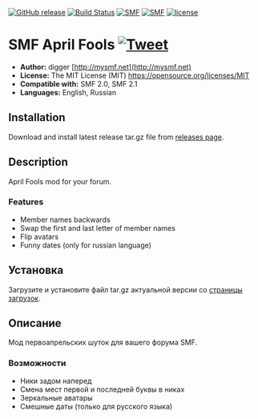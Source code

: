 [![GitHub release](https://img.shields.io/github/release/realdigger/SMF-April-Fools.svg)]()
[![Build Status](https://travis-ci.org/realdigger/SMF-April-Fools.svg?branch=master)](https://travis-ci.org/realdigger/SMF-April-Fools)
[![SMF](https://img.shields.io/badge/SMF-2.0-blue.svg?style==flat)](https://simplemachines.org)
[![SMF](https://img.shields.io/badge/SMF-2.1-blue.svg?style==flat)](https://simplemachines.org)
[![license](https://img.shields.io/github/license/realdigger/SMF-April-Fools.svg)]()

# SMF April Fools [![Tweet](https://img.shields.io/twitter/url/http/shields.io.svg?style=social)](https://twitter.com/intent/tweet?text=SMF%20April%20Fools%20&url=https://github.com/realdigger/SMF-April-Fools&hashtags=smf,april_fools)
* **Author:** digger [http://mysmf.net](http://mysmf.net)
* **License:** The MIT License (MIT) https://opensource.org/licenses/MIT
* **Compatible with:** SMF 2.0, SMF 2.1
* **Languages:** English, Russian

## Installation  
Download and install latest release tar.gz file from [releases page](https://github.com/realdigger/SMF-April-Fools/releases).

## Description
April Fools mod for your forum.

### Features
* Member names backwards
* Swap the first and last letter of member names
* Flip avatars
* Funny dates (only for russian language) 

## Установка    
Загрузите и установите файл tar.gz актуальной версии со [страницы загрузок](https://github.com/realdigger/SMF-April-Fools/releases).

## Описание
Мод первоапрельских шуток для вашего форума SMF.

### Возможности
* Ники задом наперед
* Смена мест первой и последней буквы в никах
* Зеркальные аватары
* Cмешные даты (только для русского языка)
